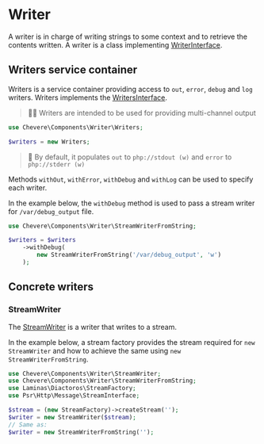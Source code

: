 # Writer

A writer is in charge of writing strings to some context and to retrieve the contents written. A writer is a class implementing [WriterInterface]().

## Writers service container

Writers is a service container providing access to `out`, `error`, `debug` and `log` writers. Writers implements the [WritersInterface]().

> 🧔🏾 Writers are intended to be used for providing multi-channel output


```php
use Chevere\Components\Writer\Writers;

$writers = new Writers;
```

> 🧞 By default, it populates `out` to `php://stdout (w)` and `error` to `php://stderr (w)` 

Methods `withOut`, `withError`, `withDebug` and `withLog` can be used to specify each writer.

In the example below, the `withDebug` method is used to pass a stream writer for `/var/debug_output` file.

```php
use Chevere\Components\Writer\StreamWriterFromString;

$writers = $writers
    ->withDebug(
        new StreamWriterFromString('/var/debug_output', 'w')
    );
```

## Concrete writers

### StreamWriter

The [StreamWriter]() is a writer that writes to a stream.

In the example below, a stream factory provides the stream required for `new StreamWriter` and how to achieve the same using `new StreamWriterFromString`.

```php
use Chevere\Components\Writer\StreamWriter;
use Chevere\Components\Writer\StreamWriterFromString;
use Laminas\Diactoros\StreamFactory;
use Psr\Http\Message\StreamInterface;

$stream = (new StreamFactory)->createStream('');
$writer = new StreamWriter($stream);
// Same as:
$writer = new StreamWriterFromString('');
```